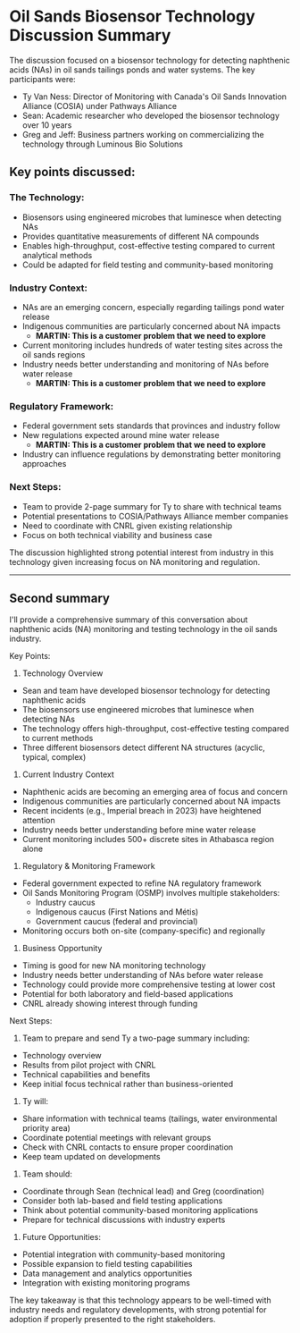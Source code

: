 # Oil Sands Biosensor Technology Discussion Summary

The discussion focused on a biosensor technology for detecting naphthenic acids (NAs) in oil sands tailings ponds and water systems. The key participants were:

* Ty Van Ness: Director of Monitoring with Canada's Oil Sands Innovation Alliance (COSIA) under Pathways Alliance
* Sean: Academic researcher who developed the biosensor technology over 10 years
* Greg and Jeff: Business partners working on commercializing the technology through Luminous Bio Solutions

## Key points discussed:

### The Technology:
* Biosensors using engineered microbes that luminesce when detecting NAs
* Provides quantitative measurements of different NA compounds
* Enables high-throughput, cost-effective testing compared to current analytical methods
* Could be adapted for field testing and community-based monitoring

### Industry Context:
* NAs are an emerging concern, especially regarding tailings pond water release
* Indigenous communities are particularly concerned about NA impacts
	* **MARTIN: This is a customer problem that we need to explore**
* Current monitoring includes hundreds of water testing sites across the oil sands regions
* Industry needs better understanding and monitoring of NAs before water release
	* **MARTIN: This is a customer problem that we need to explore**

### Regulatory Framework:
* Federal government sets standards that provinces and industry follow
* New regulations expected around mine water release
	* **MARTIN: This is a customer problem that we need to explore**
* Industry can influence regulations by demonstrating better monitoring approaches

### Next Steps:
* Team to provide 2-page summary for Ty to share with technical teams
* Potential presentations to COSIA/Pathways Alliance member companies
* Need to coordinate with CNRL given existing relationship
* Focus on both technical viability and business case

The discussion highlighted strong potential interest from industry in this technology given increasing focus on NA monitoring and regulation.

---

## Second summary

I'll provide a comprehensive summary of this conversation about naphthenic acids (NA) monitoring and testing technology in the oil sands industry.

Key Points:

1. Technology Overview
- Sean and team have developed biosensor technology for detecting naphthenic acids
- The biosensors use engineered microbes that luminesce when detecting NAs
- The technology offers high-throughput, cost-effective testing compared to current methods
- Three different biosensors detect different NA structures (acyclic, typical, complex)

1. Current Industry Context
- Naphthenic acids are becoming an emerging area of focus and concern
- Indigenous communities are particularly concerned about NA impacts
- Recent incidents (e.g., Imperial breach in 2023) have heightened attention
- Industry needs better understanding before mine water release
- Current monitoring includes 500+ discrete sites in Athabasca region alone

1. Regulatory & Monitoring Framework
- Federal government expected to refine NA regulatory framework
- Oil Sands Monitoring Program (OSMP) involves multiple stakeholders:
  - Industry caucus
  - Indigenous caucus (First Nations and Métis)
  - Government caucus (federal and provincial)
- Monitoring occurs both on-site (company-specific) and regionally

1. Business Opportunity
- Timing is good for new NA monitoring technology
- Industry needs better understanding of NAs before water release
- Technology could provide more comprehensive testing at lower cost
- Potential for both laboratory and field-based applications
- CNRL already showing interest through funding

Next Steps:

1. Team to prepare and send Ty a two-page summary including:
- Technology overview
- Results from pilot project with CNRL
- Technical capabilities and benefits
- Keep initial focus technical rather than business-oriented

1. Ty will:
- Share information with technical teams (tailings, water environmental priority area)
- Coordinate potential meetings with relevant groups
- Check with CNRL contacts to ensure proper coordination
- Keep team updated on developments

1. Team should:
- Coordinate through Sean (technical lead) and Greg (coordination)
- Consider both lab-based and field testing applications
- Think about potential community-based monitoring applications
- Prepare for technical discussions with industry experts

1. Future Opportunities:
- Potential integration with community-based monitoring
- Possible expansion to field testing capabilities
- Data management and analytics opportunities
- Integration with existing monitoring programs

The key takeaway is that this technology appears to be well-timed with industry needs and regulatory developments, with strong potential for adoption if properly presented to the right stakeholders.